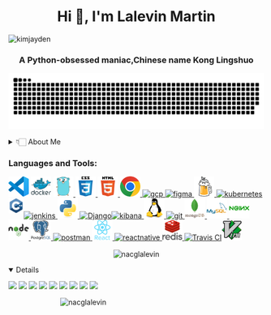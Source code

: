 <h1 align="center">Hi 👋, I'm Lalevin Martin</h1>
<p align="left"> <img src="https://komarev.com/ghpvc/?username=Lalevin&label=Profile%20views&color=0e75b6&style=flat" alt="kimjayden" /> </p>
<h3 align="center">A Python-obsessed maniac,Chinese name Kong Lingshuo</h3>
</div>

![](https://raw.githubusercontent.com/javadog-net/javadog-net/output/github-contribution-grid-snake.svg)
 <details>
 <summary> 👇🏻 About Me</summary>

- 👔 I’m currently working NACG-Mohr Union

- 🤖 I’m currently learning C++, Managing Engineering Team NACG-Mohr Union

- 🏢 I’m also work as Engineering Manage

- 🎓 I often help IT companies find vulnerabilities

- ✉️ Ask me about Attack program Virus samples

- 📬 How to reach me zzlyxht@outlook.com

- 🎮 Fun Fact I love playing computer games
</details>
<h3 align="left">Languages and Tools:</h3>
<p align="left"> <a  <img  src="https://raw.githubusercontent.com/devicons/devicon/master/icons/vuejs/vuejs-original-wordmark.svg" alt="vuejs" width="40" height="40"/> <img src="https://raw.githubusercontent.com/github/explore/80688e429a7d4ef2fca1e82350fe8e3517d3494d/topics/visual-studio-code/visual-studio-code.png" alt="Visual Studio Code"" width="40" height="40"/> <img src="https://raw.githubusercontent.com/devicons/devicon/master/icons/docker/docker-original-wordmark.svg" alt="docker" width="40" height="40"/> </a> <a href="https://expressjs.com" target="_blank" rel="noreferrer">  <img  src="https://raw.githubusercontent.com/devicons/devicon/master/icons/go/go-original.svg" alt="go" width="40" height="40"/> </a> <a href="https://grafana.com" target="_blank" rel="noreferrer"> <img 
src="https://raw.githubusercontent.com/devicons/devicon/master/icons/css3/css3-original-wordmark.svg" alt="aws" width="40" height="40"/> </a> <a href="http://www.css3.com" target="_blank" rel="noreferrer"> <img src="https://raw.githubusercontent.com/devicons/devicon/master/icons/html5/html5-original-wordmark.svg" alt="html5" width="40" height="40"/> </a> <a href="https://developer.mozilla.org/en-US/docs/Web/JavaScript" target="_blank" rel="noreferrer"> <img   src="https://github.com/github/explore/blob/main/topics/chrome/chrome.png" alt="chrome"" width="40" height="40"/>  <img 
 <img src="https://www.vectorlogo.zone/logos/google_cloud/google_cloud-icon.svg" alt="gcp" width="40" height="40"/>  <img 
src="https://www.vectorlogo.zone/logos/figma/figma-icon.svg" alt="figma" width="40" height="40"/>  <img   src="https://github.com/github/explore/blob/main/topics/homebrew/homebrew.png" alt="homebrew""
width="40" height="40"/> 
 <img   src="https://www.vectorlogo.zone/logos/kubernetes/kubernetes-icon.svg" alt="kubernetes" width="40" height="40"/>  <img src="https://www.vectorlogo.zone/logos/jenkins/jenkins-icon.svg" alt="jenkins" width="40" height="40"/> </a> <a href="https://kafka.apache.org/" target="_blank" rel="noreferrer"> <img src="https://raw.githubusercontent.com/devicons/devicon/master/icons/python/python-original.svg" alt="Python" width="40" height="40"/>
<img src="https://cdn.worldvectorlogo.com/logos/django.svg" alt="Django" width="40" height="40"/><img src="https://www.vectorlogo.zone/logos/elasticco_kibana/elasticco_kibana-icon.svg" alt="kibana" width="40" height="40"/> </a> <a href="https://kubernetes.io" target="_blank" rel="noreferrer"> <img align="left" alt="cpp" width="30" src="https://github.com/github/explore/blob/main/topics/cpp/cpp.png?raw=true" /><img src="https://raw.githubusercontent.com/devicons/devicon/master/icons/linux/linux-original.svg" alt="linux" width="40" height="40"/> </a> <a href="https://mariadb.org/" target="_blank" rel="noreferrer"> <img  src="https://www.vectorlogo.zone/logos/git-scm/git-scm-icon.svg" alt="git" width="40" height="40"/>  <img src="https://raw.githubusercontent.com/devicons/devicon/master/icons/mongodb/mongodb-original-wordmark.svg" alt="mongodb" width="40" height="40"/> </a> <a href="https://www.mysql.com/" target="_blank" rel="noreferrer"> <img src="https://raw.githubusercontent.com/devicons/devicon/master/icons/mysql/mysql-original-wordmark.svg" alt="mysql" width="40" height="40"/> </a> <a href="https://nestjs.com/" target="_blank" rel="noreferrer"> <img src="https://raw.githubusercontent.com/devicons/devicon/master/icons/nginx/nginx-original.svg" alt="nginx" width="40" height="40"/> </a> <a href="https://nodejs.org" target="_blank" rel="noreferrer"> <img src="https://raw.githubusercontent.com/devicons/devicon/master/icons/nodejs/nodejs-original-wordmark.svg" alt="nodejs" width="40" height="40"/> </a> <a href="https://www.postgresql.org" target="_blank" rel="noreferrer"> <img src="https://raw.githubusercontent.com/devicons/devicon/master/icons/postgresql/postgresql-original-wordmark.svg" alt="postgresql" width="40" height="40"/> </a> <a href="https://postman.com" target="_blank" rel="noreferrer"> <img src="https://www.vectorlogo.zone/logos/getpostman/getpostman-icon.svg" alt="postman" width="40" height="40"/> </a> <a href="https://reactjs.org/" target="_blank" rel="noreferrer"> <img src="https://raw.githubusercontent.com/devicons/devicon/master/icons/react/react-original-wordmark.svg" alt="react" width="40" height="40"/> </a> <a href="https://reactnative.dev/" target="_blank" rel="noreferrer"> <img src="https://reactnative.dev/img/header_logo.svg" alt="reactnative" width="40" height="40"/> </a> <a href="https://redis.io" target="_blank" rel="noreferrer"> <img src="https://raw.githubusercontent.com/devicons/devicon/master/icons/redis/redis-original-wordmark.svg" alt="redis" width="40" height="40"/> </a> <a href="https://www.sqlite.org/" target="_blank" rel="noreferrer"> <img <img src="https://www.vectorlogo.zone/logos/travis-ci/travis-ci-icon.svg" alt="Travis CI" width="40" height="40"/></a><img src="https://github.com/github/explore/blob/main/topics/vim/vim.png?raw=true" alt="vim"" width="40" height="40"/>  </a> </p>

<p align='center'>
    <img align="center" src="https://github-readme-stats.vercel.app/api/top-langs/?username=nacglalevin&langs_count=10&theme=transparent&layout=compact" alt="nacglalevin" />
</p>
  <details open>
     </div>

[![](https://img.shields.io/badge/-Pascal-3065A6?style=flat-square)](https://www.freepascal.org/)
[![](https://img.shields.io/badge/-Java-red?style=flat-square&logo=openjdk&logoColor=black)](https://www.oracle.com/java/)
[![](https://img.shields.io/badge/-PHP-informational?style=flat-square&logo=php&logoColor=white)](https://www.php.net/)
[![](https://img.shields.io/badge/-JavaScript-114514?style=flat-square&logo=javascript&logoColor=white)](https://www.ecma-international.org/)
[![](https://img.shields.io/badge/-Vue.js-4fc08d?style=flat-square&logo=vue.js&logoColor=ffffff)](https://vuejs.org/)
[![](https://img.shields.io/badge/-Go-04ABD7?style=flat-square&logo=go&logoColor=black)](https://golang.org/)
[![](https://img.shields.io/badge/-Dart-04589C?style=flat-square&logo=dart&logoColor=white)](https://dart.dev/)
[![](https://img.shields.io/badge/-Latex-008080?style=flat-square&logo=latex&logoColor=white)](https://www.latex-project.org/)
[![](https://img.shields.io/badge/-Python-4381b3?style=flat-square&logo=python&logoColor=white)](https://www.python.org/)

</details>
<p><img align="right" width="402" height="158" src="https://github-readme-streak-stats.herokuapp.com/?user=nacglalevin&theme=blueberry-duo" alt="nacglalevin" /></p>


